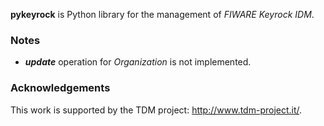 **pykeyrock** is Python library for the management of *FIWARE Keyrock IDM*.

### Notes
* ***update*** operation for *Organization* is not implemented.

### Acknowledgements

This work is supported by the TDM project: http://www.tdm-project.it/. 

